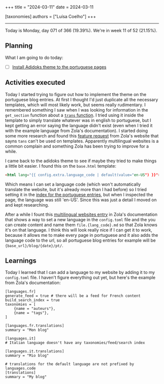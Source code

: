 +++
title = "2024-03-11"
date = 2024-03-11

[taxonomies]
authors = ["Luísa Coelho"]
+++

---

Today is Monday, day 071 of 366 (19.39%). We're in week 11 of 52 (21.15%).

## Planning

What I am going to do today:

- [ ] [Install Adidoks theme to the portuguese pages](https://github.com/OmnicodeSolutions/worklog-luisa/issues/4)

## Activities executed

Today I started trying to figure out how to implement the theme on the portuguese blog entries. At first I thought I'd just duplicate all the necessary templates, which will most likely work, but seems really rudimentary. I remembered something I saw when I was looking for information in the `get_section` function about a [`trans` function](https://www.getzola.org/documentation/templates/overview/#trans). I tried using it inside the template to simply translate whatever was in english to portuguese, but I kept getting an error saying the language didn't exist (even when I tried it with the example language from Zola's documentation). I started doing some more research and found this [feature request](https://zola.discourse.group/t/i18n-theme-translations/388/3) from Zola's website that sayns `tans` can't be used on templates. Apparently multilingual websites is a common complain and something Zola has been trying to improve for a while.

I came back to the adidoks theme to see if maybe they tried to make things a little bit easier. I found this on the `base.html` template:

```html
<html lang="{{ config.extra.language_code | default(value="en-US") }}">
```

Which means I can set a language code (which won't automatically translate the website, but it's already more than I had before) so I tried setting it in the [index for the portuguese entries](https://github.com/OmnicodeSolutions/worklog-luisa/blob/feat/install_theme/content/blog_pt_br/_index.md), but when I inspected the page, the language was still 'en-US'. Since this was just a detail I moved on and kept researching. 

After a while I fount this [multilingual websites entry](https://www.getzola.org/documentation/content/multilingual/) in Zola's documentation that shows a way to set a new language in the `config.toml` file and the you can create content and name them `file.{lang_code}.md` so that Zola knows it's on that language. I think this will look really nice if I can get it to work, because it allows me to make every page in portuguese and it also adds the language code to the url, so all portuguese blog entries for example will be `{base_url}/blog/{date}/pt/`.

## Learnings

Today I learned that I can add a language to my website by adding it to my `config.toml` file. I haven't figure everything out yet, but here's the example from Zola's documentation:

```
[languages.fr]
generate_feed = true # there will be a feed for French content
build_search_index = true
taxonomies = [
    {name = "auteurs"},
    {name = "tags"},
]

[languages.fr.translations]
summary = "Mon blog"

[languages.it]
# Italian language doesn't have any taxonomies/feed/search index

[languages.it.translations]
summary = "Mio blog"

# translations for the default language are not prefixed by languages.code
[translations]
summary = "My blog"
```

